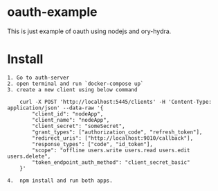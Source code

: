 # oauth-example
This is just example of oauth using nodejs and ory-hydra.

# Install
    1. Go to auth-server 
    2. open terminal and run `docker-compose up`
    3. create a new client using below command
    
```
    curl -X POST 'http://localhost:5445/clients' -H 'Content-Type: application/json' --data-raw '{
        "client_id": "nodeApp",
        "client_name": "nodeApp",
        "client_secret": "someSecret",
        "grant_types": ["authorization_code", "refresh_token"],
        "redirect_uris": ["http://localhost:9010/callback"],
        "response_types": ["code", "id_token"],
        "scope": "offline users.write users.read users.edit users.delete",
        "token_endpoint_auth_method": "client_secret_basic"
    }'
```
    4.  npm install and run both apps.
